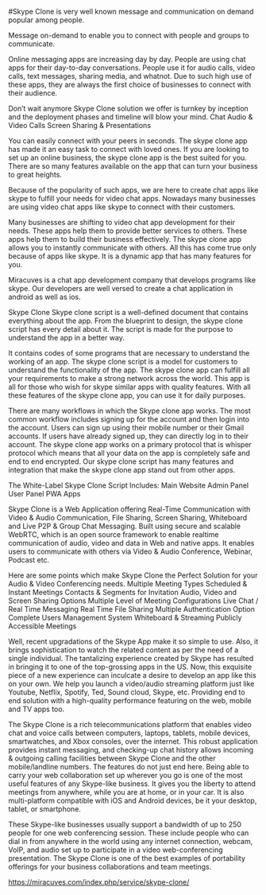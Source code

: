 #Skype Clone is very well known message and communication on demand popular among people.

Message on-demand to enable you to connect with people and groups to communicate.

Online messaging apps are increasing day by day. People are using chat apps for their day-to-day conversations. People use it for audio calls, video calls, text messages, sharing media, and whatnot. Due to such high use of these apps, they are always the first choice of businesses to connect with their audience.

Don’t wait anymore Skype Clone solution we offer is turnkey by inception and the deployment phases and timeline will blow your mind.
Chat
Audio & Video Calls
Screen Sharing & Presentations


You can easily connect with your peers in seconds. The skype clone app has made it an easy task to connect with loved ones. If you are looking to set up an online business, the skype clone app is the best suited for you. There are so many features available on the app that can turn your business to great heights.

Because of the popularity of such apps, we are here to create chat apps like skype to fulfill your needs for video chat apps. Nowadays many businesses are using video chat apps like skype to connect with their customers.

Many businesses are shifting to video chat app development for their needs. These apps help them to provide better services to others. These apps help them to build their business effectively. The skype clone app allows you to instantly communicate with others. All this has come true only because of apps like skype. It is a dynamic app that has many features for you.

Miracuves is a chat app development company that develops programs like skype. Our developers are well versed to create a chat application in android as well as ios.

Skype Clone
Skype clone script is a well-defined document that contains everything about the app. From the blueprint to design, the skype clone script has every detail about it. The script is made for the purpose to understand the app in a better way.

It contains codes of some programs that are necessary to understand the working of an app. The skype clone script is a model for customers to understand the functionality of the app. The skype clone app can fulfill all your requirements to make a strong network across the world.
This app is all for those who wish for skype similar apps with quality features. With all these features of the skype clone app, you can use it for daily purposes.

There are many workflows in which the Skype clone app works. The most common workflow includes signing up for the account and then login into the account.
Users can sign up using their mobile number or their Gmail accounts. If users have already signed up, they can directly log in to their account. The skype clone app works on a primary protocol that is whisper protocol which means that all your data on the app is completely safe and end to end encrypted.
Our skype clone script has many features and integration that make the skype clone app stand out from other apps.

The White-Label Skype Clone Script Includes:
Main Website
Admin Panel
User Panel
PWA Apps

Skype Clone is a Web Application offering Real-Time Communication with Video & Audio Communication, File Sharing, Screen Sharing, Whiteboard and Live P2P & Group Chat Messaging. Built using secure and scalable WebRTC, which is an open source framework to enable realtime communication of audio, video and data in Web and native apps. It enables users to communicate with others via Video & Audio Conference, Webinar, Podcast etc.

Here are some points which make Skype Clone the Perfect Solution for your Audio & Video Conferencing needs.
Multiple Meeting Types
Scheduled & Instant Meetings
Contacts & Segments for Invitation
Audio, Video and Screen Sharing Options
Multiple Level of Meeting Configurations
Live Chat / Real Time Messaging
Real Time File Sharing
Multiple Authentication Option
Complete Users Management System
Whiteboard & Streaming
Publicly Accessible Meetings

Well, recent upgradations of the Skype App make it so simple to use. Also, it brings sophistication to watch the related content as per the need of a single individual. The tantalizing experience created by Skype has resulted in bringing it to one of the top-grossing apps in the US. Now, this exquisite piece of a new experience can inculcate a desire to develop an app like this on your own. We help you launch a video/audio streaming platform just like Youtube, Netflix, Spotify, Ted, Sound cloud, Skype, etc. Providing end to end solution with a high-quality performance featuring on the web, mobile and TV apps too.

The Skype Clone is a rich telecommunications platform that enables video chat and voice calls between computers, laptops, tablets, mobile devices, smartwatches, and Xbox consoles, over the internet. This robust application provides instant messaging, and checking-up chat history allows incoming & outgoing calling facilities between Skype Clone and the other mobile/landline numbers. The features do not just end here.
Being able to carry your web collaboration set up wherever you go is one of the most useful features of any Skype-like business. It gives you the liberty to attend meetings from anywhere, while you are at home, or in your car. It is also multi-platform compatible with iOS and Android devices, be it your desktop, tablet, or smartphone.

These Skype-like businesses usually support a bandwidth of up to 250 people for one web conferencing session. These include people who can dial in from anywhere in the world using any internet connection, webcam, VoIP, and audio set up to participate in a video web-conferencing presentation. The Skype Clone is one of the best examples of portability offerings for your business collaborations and team meetings.

https://miracuves.com/index.php/service/skype-clone/
